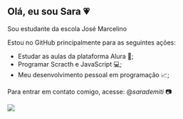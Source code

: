 ## Olá, eu sou Sara 💗
Sou estudante da escola José Marcelino

Estou no GitHub principalmente para as seguintes ações:
 - Estudar as aulas da plataforma Alura 📝;
 - Programar Scracth e JavaScript 💻;
 - Meu desenvolvimento pessoal em programação 📈;

Para entrar em contato comigo, acesse:
 @_sarademiti_ 📷

![](https://encrypted-tbn0.gstatic.com/images?q=tbn:ANd9GcTwZgcxFC8wJF2d6bxovXtwD8XjabpxwpUFnw&s)
